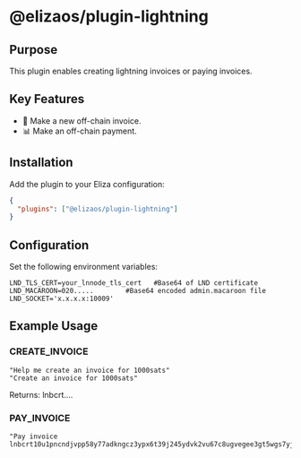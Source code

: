 # @elizaos/plugin-lightning

## Purpose

This plugin enables creating lightning invoices or paying invoices.

## Key Features

- 💱 Make a new off-chain invoice.
- 📊 Make an off-chain payment.

## Installation

Add the plugin to your Eliza configuration:

```json
{
  "plugins": ["@elizaos/plugin-lightning"]
}
```

## Configuration

Set the following environment variables:

```env
LND_TLS_CERT=your_lnnode_tls_cert   #Base64 of LND certificate
LND_MACAROON=020.....        #Base64 encoded admin.macaroon file
LND_SOCKET='x.x.x.x:10009'
```

## Example Usage

### CREATE_INVOICE

```text
"Help me create an invoice for 1000sats"
"Create an invoice for 1000sats"
```

Returns: lnbcrt....

### PAY_INVOICE

```text
"Pay invoice lnbcrt10u1pncndjvpp58y77adkngcz3ypx6t39j245ydvk2vu67c8ugvegee3gt5wgs7yjqdxvdec82c33wdmnq73s0qcxwurrxp4nquncxe4h56m9xu6xwetyd3mrq6ehdguxkd35wuurgarex4u8gefkdsekgdtnddehxurrxecxvhmwwp6kyvfexekhxwtv8paryvnpwsuhxdryvachwangw3kn2atddq6kzvrvwfcxzanewce8ja34d43k56rkweu8jdtcwv68zmrsvdescqzzsxqrrsssp5q3hv38wfprvaazzwf8c4t33tzjcac5xz94sk8muehmn5szqaw6ks9qxpqysgqt5pjhna4922s8ayzgu5rh8clx7psp2culdr5r6cxxxqzs3e5ep345p45vggg0qegt6fu3prdrqgpd8v70l9wdhekt8gex5e8pqvxg2sp97fkmd"
```
